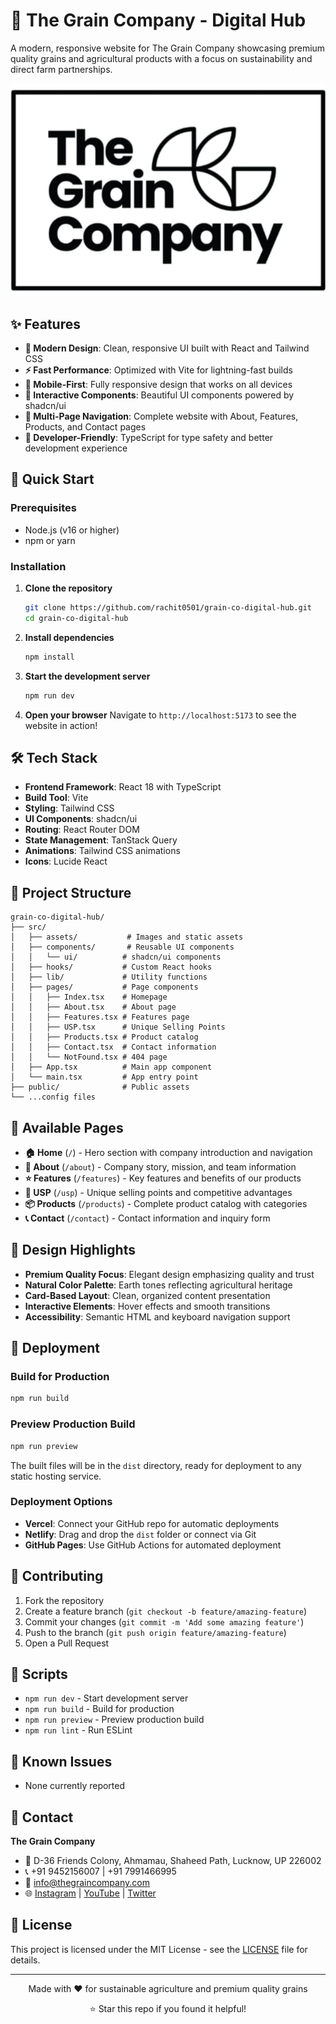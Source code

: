 # 🌾 The Grain Company - Digital Hub

A modern, responsive website for The Grain Company showcasing premium quality grains and agricultural products with a focus on sustainability and direct farm partnerships.

![Grain Company Logo](src/assets/grain-company-logo.png)

## ✨ Features

- **🎨 Modern Design**: Clean, responsive UI built with React and Tailwind CSS
- **⚡ Fast Performance**: Optimized with Vite for lightning-fast builds
- **📱 Mobile-First**: Fully responsive design that works on all devices
- **🌟 Interactive Components**: Beautiful UI components powered by shadcn/ui
- **🎯 Multi-Page Navigation**: Complete website with About, Features, Products, and Contact pages
- **🔧 Developer-Friendly**: TypeScript for type safety and better development experience

## 🚀 Quick Start

### Prerequisites
- Node.js (v16 or higher)
- npm or yarn

### Installation

1. **Clone the repository**
   ```bash
   git clone https://github.com/rachit0501/grain-co-digital-hub.git
   cd grain-co-digital-hub
   ```

2. **Install dependencies**
   ```bash
   npm install
   ```

3. **Start the development server**
   ```bash
   npm run dev
   ```

4. **Open your browser**
   Navigate to `http://localhost:5173` to see the website in action!

## 🛠️ Tech Stack

- **Frontend Framework**: React 18 with TypeScript
- **Build Tool**: Vite
- **Styling**: Tailwind CSS
- **UI Components**: shadcn/ui
- **Routing**: React Router DOM
- **State Management**: TanStack Query
- **Animations**: Tailwind CSS animations
- **Icons**: Lucide React

## 📁 Project Structure

```
grain-co-digital-hub/
├── src/
│   ├── assets/           # Images and static assets
│   ├── components/       # Reusable UI components
│   │   └── ui/          # shadcn/ui components
│   ├── hooks/           # Custom React hooks
│   ├── lib/             # Utility functions
│   ├── pages/           # Page components
│   │   ├── Index.tsx    # Homepage
│   │   ├── About.tsx    # About page
│   │   ├── Features.tsx # Features page
│   │   ├── USP.tsx      # Unique Selling Points
│   │   ├── Products.tsx # Product catalog
│   │   ├── Contact.tsx  # Contact information
│   │   └── NotFound.tsx # 404 page
│   ├── App.tsx          # Main app component
│   └── main.tsx         # App entry point
├── public/              # Public assets
└── ...config files
```

## 📄 Available Pages

- **🏠 Home** (`/`) - Hero section with company introduction and navigation
- **👥 About** (`/about`) - Company story, mission, and team information
- **⭐ Features** (`/features`) - Key features and benefits of our products
- **🎯 USP** (`/usp`) - Unique selling points and competitive advantages
- **📦 Products** (`/products`) - Complete product catalog with categories
- **📞 Contact** (`/contact`) - Contact information and inquiry form

## 🎨 Design Highlights

- **Premium Quality Focus**: Elegant design emphasizing quality and trust
- **Natural Color Palette**: Earth tones reflecting agricultural heritage
- **Card-Based Layout**: Clean, organized content presentation
- **Interactive Elements**: Hover effects and smooth transitions
- **Accessibility**: Semantic HTML and keyboard navigation support

## 🚀 Deployment

### Build for Production
```bash
npm run build
```

### Preview Production Build
```bash
npm run preview
```

The built files will be in the `dist` directory, ready for deployment to any static hosting service.

### Deployment Options
- **Vercel**: Connect your GitHub repo for automatic deployments
- **Netlify**: Drag and drop the `dist` folder or connect via Git
- **GitHub Pages**: Use GitHub Actions for automated deployment

## 🤝 Contributing

1. Fork the repository
2. Create a feature branch (`git checkout -b feature/amazing-feature`)
3. Commit your changes (`git commit -m 'Add some amazing feature'`)
4. Push to the branch (`git push origin feature/amazing-feature`)
5. Open a Pull Request

## 📝 Scripts

- `npm run dev` - Start development server
- `npm run build` - Build for production
- `npm run preview` - Preview production build
- `npm run lint` - Run ESLint

## 🐛 Known Issues

- None currently reported

## 📧 Contact

**The Grain Company**
- 📍 D-36 Friends Colony, Ahmamau, Shaheed Path, Lucknow, UP 226002
- 📞 +91 9452156007 | +91 7991466995
- 📧 info@thegraincompany.com
- 🌐 [Instagram](https://instagram.com/tgcfood) | [YouTube](https://youtube.com/@graincompany) | [Twitter](https://twitter.com/tgcfood)

## 📄 License

This project is licensed under the MIT License - see the [LICENSE](LICENSE) file for details.


---

<div align="center">
  <p>Made with ❤️ for sustainable agriculture and premium quality grains</p>
  <p>⭐ Star this repo if you found it helpful!</p>
</div>
